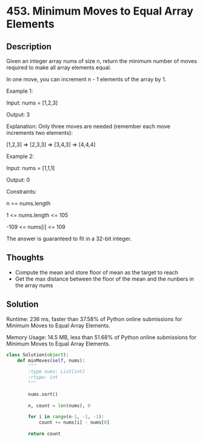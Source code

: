 # 453. Minimum Moves to Equal Array Elements

## Description

Given an integer array nums of size n, return the minimum number of moves required to make all array elements equal.

In one move, you can increment n - 1 elements of the array by 1.

Example 1:

Input: nums = [1,2,3]

Output: 3

Explanation: Only three moves are needed (remember each move increments two elements):

[1,2,3]  =>  [2,3,3]  =>  [3,4,3]  =>  [4,4,4]

Example 2:

Input: nums = [1,1,1]

Output: 0

Constraints:

n == nums.length

1 <= nums.length <= 105

\-109 <= nums[i] <= 109

The answer is guaranteed to fit in a 32-bit integer.

## Thoughts

- Compute the mean and store floor of mean as the target to reach
- Get the max distance between the floor of the mean and the nunbers in the array nums

## Solution

Runtime: 236 ms, faster than 37.58% of Python online submissions for Minimum Moves to Equal Array Elements.

Memory Usage: 14.5 MB, less than 51.68% of Python online submissions for Minimum Moves to Equal Array Elements.

```python
class Solution(object):
    def minMoves(self, nums):
        """
        :type nums: List[int]
        :rtype: int
        """
        
        nums.sort()
        
        n, count = len(nums), 0
        
        for i in range(n-1, -1, -1):
            count += nums[i] - nums[0]
        
        return count
```

